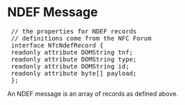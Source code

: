 NDEF Message
============

<pre class="webidl prettyprint">
 // the properties for NDEF records
 // definitions come from the NFC Forum
 interface NfcNdefRecord {
 readonly attribute DOMString tnf;
 readonly attribute DOMString type;
 readonly attribute DOMString id;
 readonly attribute byte[] payload;
 };
</pre>

An NDEF message is an array of records as defined above.

